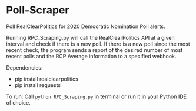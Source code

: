 # Poll-Scraper

Poll RealClearPolitics for 2020 Democratic Nomination Poll alerts.



Running RPC_Scraping.py will call the RealClearPolitics API at a given interval and check if there is a new poll. If there is a new poll since the most recent check, the program sends a report of the desired number of most recent polls and the RCP Average information to a specified webhook.



Dependencies:

- pip install realclearpolitics
- pip install requests



To run: Call `python RPC_Scraping.py` in terminal or run it in your Python IDE of choice.

